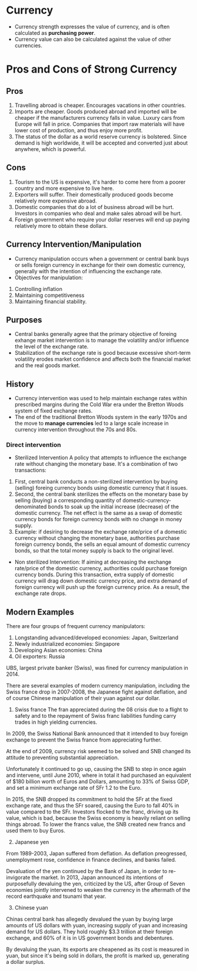 # Currency

* Currency strength expresses the value of currency, and is often calculated as **purchasing power**. 
* Currency value can also be calculated against the value of other currencies. 

# Pros and Cons of Strong Currency

## Pros
1. Travelling abroad is cheaper. Encourages vacations in other countries. 
2. Imports are cheaper. Goods produced abroad and imported will be cheaper if the manufacturers currency falls in value. Luxury cars from Europe will fall in price. Companies that import raw materials will have lower cost of production, and thus enjoy more profit. 
3. The status of the dollar as a world reserve currency is bolstered. Since demand is high worldwide, it will be accepted and converted just about anywhere, which is powerful. 
## Cons

1. Tourism to the US is expensive, it's harder to come here from a poorer country and more expensive to live here. 
2. Exporters will suffer. Their domestically produced goods become relatively more expensive abroad. 
3. Domestic companies that do a lot of business abroad will be hurt. Investors in companies who deal and make sales abroad will be hurt. 
4. Foreign government who require your dollar reserves will end up paying relatively more to obtain these dollars. 

## Currency Intervention/Manipulation

* Currency manipulation occurs when a government or central bank buys or sells foreign currency in exchange for their own domestic currency, generally with the intention of influencing the exchange rate.
* Objectives for manipulation:
1. Controlling inflation
2. Maintaining competitiveness
3. Maintaining financial stability. 

## Purposes

* Central banks generally agree that the primary objective of foreing exhange market intervention is to manage the volatility and/or influence the level of the exchange rate. 
* Stabilization of the exchange rate is good because excessive short-term volatility erodes market confidence and affects both the financial market and the real goods market. 

## History

* Currency intervention was used to help maintain exchange rates within prescribed margins during the Cold War era under the Bretton Woods system of fixed exchange rates. 
* The end of the traditional Bretton Woods system in the early 1970s and the move to **manage currencies** led to a large scale increase in currency intervention throughout the 70s and 80s. 

### Direct intervention

* Sterilized Intervention
A policy that attempts to influence the exchange rate without changing the monetary base. 
It's a combination of two transactions:
1. First, central bank conducts a non-sterilized intervention by buying (selling) foreing currency bonds using domestic currency that it issues. 
2. Second, the central bank sterilizes the effects on the monetary base by selling (buying) a corresponding quantity of domestic-currency-denominated bonds to soak up the initial increase (decrease) of the domestic currency. 
The net effect is the same as a swap of domestic currency bonds for foreign currency bonds with no change in money supply. 
3. Example: if desiring to decrease the exchange rate/price of a domestic currency without changing the monetary base, authorities purchase foreign currency bonds, the sells an equal amount of domestic currency bonds, so that the total money supply is back to the original level. 
* Non sterilized Intervention:
If aiming at decreasing the exchange rate/price of the domestic currency, authorities could purchase foreign currency bonds. During this transaction, extra supply of domestic currency will drag down domestic currency price, and extra demand of foreign currency will push up the foreign currency price. As a result, the exchange rate drops. 

## Modern Examples

There are four groups of frequent currency manipulators:

1. Longstanding advanced/developed economies: Japan, Switzerland
2. Newly industrialized economies: Singapore
3. Developing Asian economies: China
4. Oil exporters: Russia

UBS, largest private banker (Swiss), was fined for currency manipulation in 2014. 

There are several examples of modern currency manipulation, including the Swiss france drop in 2007-2008, the Japanese fight against deflation, and of course Chinese manipulation of their yuan against our dollar. 

1. Swiss france
The fran appreciated during the 08 crisis due to a flight to safety and to the repayment of Swiss franc liabilities funding carry trades in high yielding currencies. 

In 2009, the Swiss National Bank announced that it intended to buy foreign exchange to prevent the Swiss france from appreciating further. 

At the end of 2009, currency risk seemed to be solved and SNB changed its attitude to preventing substantial appreciation. 

Unfortunately it continued to go up, causing the SNB to step in once again and intervene, until June 2010, where in total it had purchased an equivalent of $180 billion worth of Euros and Dollars, amounting to 33% of Swiss GDP, and set a minimum exchange rate of SFr 1.2 to the Euro. 

In 2015, the SNB dropped its commitment to hold the SFr at the fixed exchange rate, and thus the SFr soared, causing the Euro to fall 40% in value compared to the SFr. Investors flocked to the franc, driving up its value, which is bad, because the Swiss economy is heavily reliant on selling things abroad. To lower the francs value, the SNB created new francs and used them to buy Euros. 

2. Japanese yen

From 1989-2003, Japan suffered from deflation. As deflation preogressed, unemployment rose, confidence in finance declines, and banks failed. 

Devaluation of the yen continued by the Bank of Japan, in order to re-invigorate the market. In 2013, Japan announced its intentions of purposefully devaluing the yen, criticized by the US, after Group of Seven economies jointly intervened to weaken the currency in the aftermath of the record earthquake and tsunami that year. 

3. Chinese yuan

Chinas central bank has allegedly devalued the yuan by buying large amounts of US dollars with yuan, increasing supply of yuan and increasing demand for US dollars. They hold roughly $3.3 trillion at their foreign exchange, and 60% of it is in US government bonds and debentures. 

By devaluing the yuan, its exports are cheapened as its cost is measured in yuan, but since it's being sold in dollars, the profit is marked up, generating a dollar surplus. 


